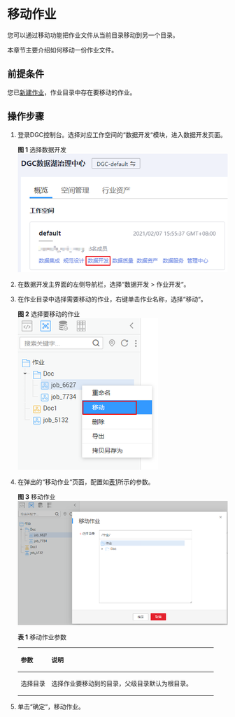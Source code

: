 # 移动作业<a name="dgc_01_0437"></a>

您可以通过移动功能把作业文件从当前目录移动到另一个目录。

本章节主要介绍如何移动一份作业文件。

## 前提条件<a name="zh-cn_topic_0171677204_section5980444155515"></a>

您已[新建作业](新建作业.md)，作业目录中存在要移动的作业。

## 操作步骤<a name="zh-cn_topic_0171677204_section114181412618"></a>

1.  登录DGC控制台。选择对应工作空间的“数据开发“模块，进入数据开发页面。

    **图 1**  选择数据开发<a name="dgc_01_0423_fig746051541519"></a>  
    ![](figures/选择数据开发.png "选择数据开发")

2.  在数据开发主界面的左侧导航栏，选择“数据开发  \>  作业开发“。
3.  在作业目录中选择需要移动的作业，右键单击作业名称，选择“移动“。

    **图 2**  选择要移动的作业<a name="zh-cn_topic_0171677204_fig0248613174113"></a>  
    ![](figures/选择要移动的作业.png "选择要移动的作业")

4.  在弹出的“移动作业“页面，配置如[表1](#zh-cn_topic_0171677204_table133101211151017)所示的参数。

    **图 3**  移动作业<a name="zh-cn_topic_0171677204_fig1911611234420"></a>  
    ![](figures/移动作业.png "移动作业")

    **表 1**  移动作业参数

    <a name="zh-cn_topic_0171677204_table133101211151017"></a>
    <table><thead align="left"><tr id="zh-cn_topic_0171677204_row5310151181012"><th class="cellrowborder" valign="top" width="15.61%" id="mcps1.2.3.1.1"><p id="zh-cn_topic_0171677204_p2047417483107"><a name="zh-cn_topic_0171677204_p2047417483107"></a><a name="zh-cn_topic_0171677204_p2047417483107"></a>参数</p>
    </th>
    <th class="cellrowborder" valign="top" width="84.39%" id="mcps1.2.3.1.2"><p id="zh-cn_topic_0171677204_p64741348111018"><a name="zh-cn_topic_0171677204_p64741348111018"></a><a name="zh-cn_topic_0171677204_p64741348111018"></a>说明</p>
    </th>
    </tr>
    </thead>
    <tbody><tr id="zh-cn_topic_0171677204_row1431031141019"><td class="cellrowborder" valign="top" width="15.61%" headers="mcps1.2.3.1.1 "><p id="zh-cn_topic_0171677204_p104745486106"><a name="zh-cn_topic_0171677204_p104745486106"></a><a name="zh-cn_topic_0171677204_p104745486106"></a>选择目录</p>
    </td>
    <td class="cellrowborder" valign="top" width="84.39%" headers="mcps1.2.3.1.2 "><p id="zh-cn_topic_0171677204_p5474134861012"><a name="zh-cn_topic_0171677204_p5474134861012"></a><a name="zh-cn_topic_0171677204_p5474134861012"></a>选择作业要移动到的目录，父级目录默认为根目录。</p>
    </td>
    </tr>
    </tbody>
    </table>

5.  单击“确定“，移动作业。

